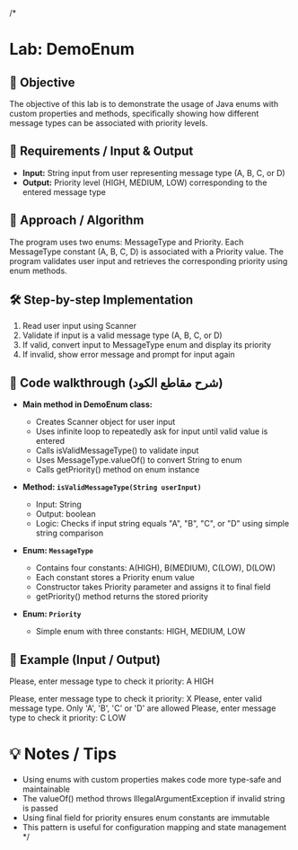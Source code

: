 /*
# Lab: DemoEnum

## 🎯 Objective
The objective of this lab is to demonstrate the usage of Java enums with custom properties and methods, specifically showing how different message types can be associated with priority levels.

## 🧾 Requirements / Input & Output
- **Input:** String input from user representing message type (A, B, C, or D)
- **Output:** Priority level (HIGH, MEDIUM, LOW) corresponding to the entered message type

## 🧠 Approach / Algorithm
The program uses two enums: MessageType and Priority. Each MessageType constant (A, B, C, D) is associated with a Priority value. The program validates user input and retrieves the corresponding priority using enum methods.

## 🛠 Step-by-step Implementation
1. Read user input using Scanner
2. Validate if input is a valid message type (A, B, C, or D)
3. If valid, convert input to MessageType enum and display its priority
4. If invalid, show error message and prompt for input again

## 🔎 Code walkthrough (شرح مقاطع الكود)
- **Main method in DemoEnum class:**
  - Creates Scanner object for user input
  - Uses infinite loop to repeatedly ask for input until valid value is entered
  - Calls isValidMessageType() to validate input
  - Uses MessageType.valueOf() to convert String to enum
  - Calls getPriority() method on enum instance

- **Method: `isValidMessageType(String userInput)`**  
  - Input: String  
  - Output: boolean  
  - Logic: Checks if input string equals "A", "B", "C", or "D" using simple string comparison

- **Enum: `MessageType`**  
  - Contains four constants: A(HIGH), B(MEDIUM), C(LOW), D(LOW)
  - Each constant stores a Priority enum value
  - Constructor takes Priority parameter and assigns it to final field
  - getPriority() method returns the stored priority

- **Enum: `Priority`**  
  - Simple enum with three constants: HIGH, MEDIUM, LOW

## 🚀 Example (Input / Output)
Please, enter message type to check it priority:
A
HIGH

Please, enter message type to check it priority:
X
Please, enter valid message type. Only 'A', 'B', 'C' or 'D' are allowed
Please, enter message type to check it priority:
C
LOW

# 💡 Notes / Tips 
- Using enums with custom properties makes code more type-safe and maintainable
- The valueOf() method throws IllegalArgumentException if invalid string is passed
- Using final field for priority ensures enum constants are immutable
- This pattern is useful for configuration mapping and state management
*/